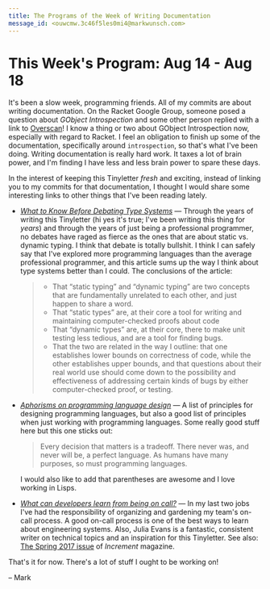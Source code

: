 ```yaml
---
title: The Programs of the Week of Writing Documentation
message_id: <ouwcmw.3c46f5les0mi4@markwunsch.com>
---
```


This Week's Program: Aug 14 - Aug 18
====================================

It's been a slow week, programming friends. All of my commits are
about writing documentation. On the Racket Google Group, someone posed
a question about _GObject Introspection_ and some other person replied
with a link to [Overscan](https://github.com/mwunsch/overscan)! I know
a thing or two about GObject Introspection now, especially with regard
to Racket. I feel an obligation to finish up some of the
documentation, specifically around `introspection`, so that's what
I've been doing. Writing documentation is really hard work. It taxes a
lot of brain power, and I'm finding I have less and less brain power
to spare these days.

In the interest of keeping this Tinyletter _fresh_ and exciting,
instead of linking you to my commits for that documentation, I thought
I would share some interesting links to other things that I've been
reading lately.

+ [*What to Know Before Debating Type Systems*][debating-type-systems]
  — Through the years of writing this Tinyletter (hi yes it's true;
  I've been writing this thing for _years_) and through the years of
  just being a professional programmer, no debates have raged as
  fierce as the ones that are about static vs. dynamic typing. I think
  that debate is totally bullshit. I think I can safely say that I've
  explored more programming languages than the average professional
  programmer, and this article sums up the way I think about type
  systems better than I could. The conclusions of the article:

    > * That “static typing” and “dynamic typing” are two concepts
    >   that are fundamentally unrelated to each other, and just
    >   happen to share a word.
    > * That “static types” are, at their core a tool for writing and
    >   maintaining computer-checked proofs about code
    > * That “dynamic types” are, at their core, there to make unit
    >   testing less tedious, and are a tool for finding bugs.
    > * That the two are related in the way I outline: that one
    >   establishes lower bounds on correctness of code, while the
    >   other establishes upper bounds, and that questions about their
    >   real world use should come down to the possibility and
    >   effectiveness of addressing certain kinds of bugs by either
    >   computer-checked proof, or testing.
+ [*Aphorisms on programming language design*][aphorisms] — A list of
  principles for designing programming languages, but also a good list
  of principles when just working with programming languages. Some
  really good stuff here but this one sticks out:

  > Every decision that matters is a tradeoff. There never was, and
  > never will be, a perfect language. As humans have many purposes,
  > so must programming languages.

  I would also like to add that parentheses are awesome and I love
  working in Lisps.
+ [*What can developers learn from being on call?*][on-call] — In my
  last two jobs I've had the responsibility of organizing and
  gardening my team's on-call process. A good on-call process is one
  of the best ways to learn about engineering systems. Also, Julia
  Evans is a fantastic, consistent writer on technical topics and an
  inspiration for this Tinyletter. See
  also: [The Spring 2017 issue](https://increment.com/on-call/) of
  _Increment_ magazine.

That's it for now. There's a lot of stuff I ought to be working on!

– Mark



[debating-type-systems]: https://cdsmith.wordpress.com/2011/01/09/an-old-article-i-wrote/

[aphorisms]: http://www.rntz.net/post/2017-01-27-aphorisms-on-pl-design.html

[on-call]: https://jvns.ca/blog/2017/06/18/operate-your-software/
